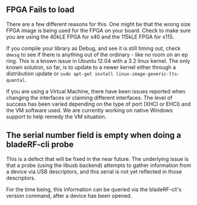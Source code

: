 

## FPGA Fails to load ##
There are a few different reasons for this.  One might be that the wrong size FPGA image is being used for the FPGA on your board.  Check to make sure you are using the 40kLE FPGA for x40 and the 115kLE FPGA for x115.

If you compile your library as Debug, and see it is still timing out, check `dmesg` to see if there is anything out of the ordinary - like no room on an ep ring.  This is a known issue in Ubuntu 12.04 with a 3.2 linux kernel.  The only known solution, so far, is to update to a newer kernel either through a distribution update or `sudo apt-get install linux-image-generic-lts-quantal`.

If you are using a Virtual Machine, there have been issues reported when changing the interfaces or claiming different interfaces.  The level of success has been varied depending on the type of port (XHCI or EHCI) and the VM software used.  We are currently working on native Windows support to help remedy the VM situation.

## The serial number field is empty when doing a bladeRF-cli probe ##
This is a defect that will be fixed in the near future. The underlying issue is that a probe (using the libusb backend) attempts to gather information from a device via USB descriptors, and this serial is not yet reflected in those descriptors.

For the time being, this information can be queried via the bladeRF-cli's _version_ command, after a device has been opened.